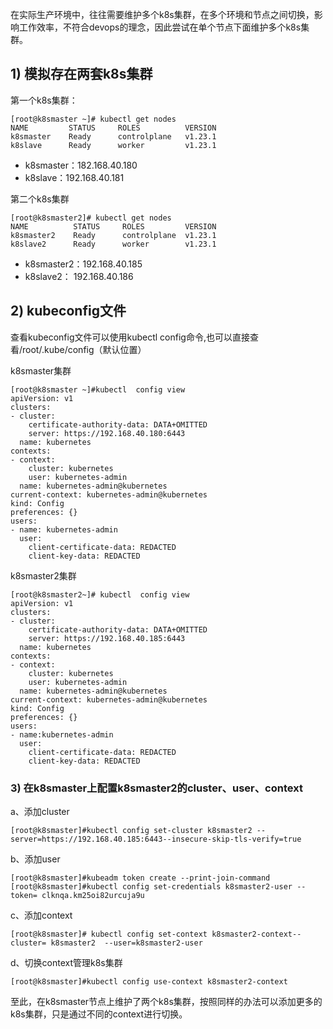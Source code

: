 在实际生产环境中，往往需要维护多个k8s集群，在多个环境和节点之间切换，影响工作效率，不符合devops的理念，因此尝试在单个节点下面维护多个k8s集群。

## 1) 模拟存在两套k8s集群

第一个k8s集群：
```
[root@k8smaster ~]# kubectl get nodes
NAME         STATUS     ROLES          VERSION
k8smaster    Ready      controlplane   v1.23.1
k8slave      Ready      worker         v1.23.1
```
- k8smaster：182.168.40.180
- k8slave：192.168.40.181

第二个k8s集群
```
[root@k8smaster2]# kubectl get nodes
NAME          STATUS     ROLES         VERSION
k8smaster2    Ready      controlplane  v1.23.1
k8slave2      Ready      worker        v1.23.1
```
- k8smaster2：192.168.40.185
- k8slave2：  192.168.40.186

## 2) kubeconfig文件

查看kubeconfig文件可以使用kubectl config命令,也可以直接查看/root/.kube/config（默认位置）

k8smaster集群
```
[root@k8smaster ~]#kubectl  config view
apiVersion: v1
clusters:
- cluster:
    certificate-authority-data: DATA+OMITTED
    server: https://192.168.40.180:6443
  name: kubernetes
contexts:
- context:
    cluster: kubernetes
    user: kubernetes-admin
  name: kubernetes-admin@kubernetes
current-context: kubernetes-admin@kubernetes
kind: Config
preferences: {}
users:
- name: kubernetes-admin
  user:
    client-certificate-data: REDACTED
    client-key-data: REDACTED
```

k8smaster2集群                     
```
[root@k8smaster2~]# kubectl  config view
apiVersion: v1
clusters:
- cluster:
    certificate-authority-data: DATA+OMITTED
    server: https://192.168.40.185:6443
  name: kubernetes
contexts:
- context:
    cluster: kubernetes
    user: kubernetes-admin
  name: kubernetes-admin@kubernetes
current-context: kubernetes-admin@kubernetes
kind: Config
preferences: {}
users:
- name:kubernetes-admin
  user:
    client-certificate-data: REDACTED
    client-key-data: REDACTED
```

### 3) 在k8smaster上配置k8smaster2的cluster、user、context

a、添加cluster
```
[root@k8smaster]#kubectl config set-cluster k8smaster2 --server=https://192.168.40.185:6443--insecure-skip-tls-verify=true
```

b、添加user
```
[root@k8smaster]#kubeadm token create --print-join-command
[root@k8smaster]#kubectl config set-credentials k8smaster2-user --token= clknqa.km25oi82urcuja9u
```

c、添加context
```
[root@k8smaster]# kubectl config set-context k8smaster2-context--cluster= k8smaster2  --user=k8smaster2-user
```

d、切换context管理k8s集群
```
[root@k8smaster]#kubectl config use-context k8smaster2-context
```

至此，在k8smaster节点上维护了两个k8s集群，按照同样的办法可以添加更多的k8s集群，只是通过不同的context进行切换。
